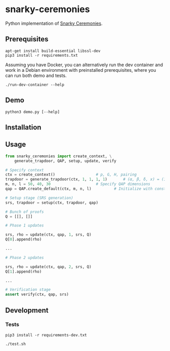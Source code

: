 # snarky-ceremonies

Python implementation of [Snarky Ceremonies](https://eprint.iacr.org/2021/219.pdf).

## Prerequisites

```commandline
apt-get install build-essential libssl-dev
pip3 install -r requirements.txt
```

Assuming you have Docker, you can alternatively run the dev container and work 
in a Debian environment with preinstalled prerequisites, where you can run
both demo and tests.

```commandline
./run-dev-container --help
```

## Demo

```commandline
python3 demo.py [--help]
```

## Installation

## Usage

```python
from snarky_ceremonies import create_context, \
	generate_trapdoor, QAP, setup, update, verify

# Specify context
ctx = create_context()					# p, G, H, pairing
trapdoor = generate_trapdoor(ctx, 1, 1, 1, 1)		# (α, β, δ, x) = (1, 1, 1, 1)
m, n, l = 50, 40, 30					# Specify QAP dimensions
qap = QAP.create_default(ctx, m, n, l)			# Initialize with constant polynomials

# Setup stage (SRS generation)
srs, trapdoor = setup(ctx, trapdoor, qap)

# Bunch of proofs
Q = [[], []]

# Phase 1 updates

srs, rho = update(ctx, qap, 1, srs, Q)
Q[0].append(rho)

...

# Phase 2 updates

srs, rho = update(ctx, qap, 2, srs, Q)
Q[1].append(rho)

...

# Verification stage
assert verify(ctx, qap, srs)
```

## Development

### Tests

```commandline
pip3 install -r requirements-dev.txt
```

```commandline
./test.sh
```
